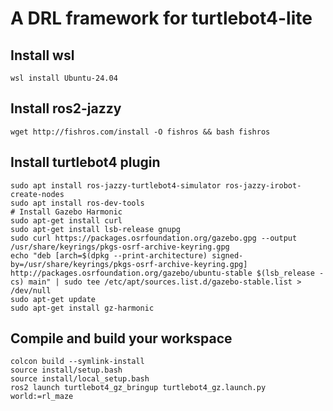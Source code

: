 # A DRL framework for turtlebot4-lite
## Install wsl
```
wsl install Ubuntu-24.04
```
## Install ros2-jazzy
```
wget http://fishros.com/install -O fishros && bash fishros
```
## Install turtlebot4 plugin
```
sudo apt install ros-jazzy-turtlebot4-simulator ros-jazzy-irobot-create-nodes
sudo apt install ros-dev-tools
# Install Gazebo Harmonic
sudo apt-get install curl
sudo apt-get install lsb-release gnupg
sudo curl https://packages.osrfoundation.org/gazebo.gpg --output /usr/share/keyrings/pkgs-osrf-archive-keyring.gpg
echo "deb [arch=$(dpkg --print-architecture) signed-by=/usr/share/keyrings/pkgs-osrf-archive-keyring.gpg] http://packages.osrfoundation.org/gazebo/ubuntu-stable $(lsb_release -cs) main" | sudo tee /etc/apt/sources.list.d/gazebo-stable.list > /dev/null
sudo apt-get update
sudo apt-get install gz-harmonic
```
## Compile and build your workspace
```
colcon build --symlink-install
source install/setup.bash
source install/local_setup.bash
ros2 launch turtlebot4_gz_bringup turtlebot4_gz.launch.py world:=rl_maze
```
